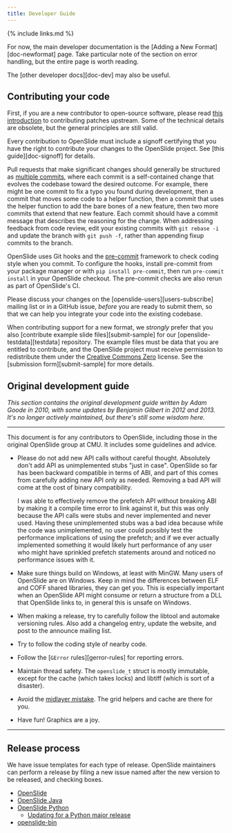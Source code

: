 ```yaml
---
title: Developer Guide
---
```


{% include links.md %}

For now, the main developer documentation is the
[Adding a New Format][doc-newformat] page.  Take particular note of the
section on error handling, but the entire page is worth reading.

The [other developer docs][doc-dev] may also be useful.


## Contributing your code

First, if you are a new contributor to open-source software, please read
[this introduction][rjones] to contributing patches upstream.  Some of the
technical details are obsolete, but the general principles are still valid.

Every contribution to OpenSlide must include a signoff certifying that you
have the right to contribute your changes to the OpenSlide project.  See
[this guide][doc-signoff] for details.

Pull requests that make significant changes should generally be structured
as [multiple commits][rjones-splitting-commits], where each commit is a
self-contained change that evolves the codebase toward the desired outcome.
For example, there might be one commit to fix a typo you found during
development, then a commit that moves some code to a helper function, then a
commit that uses the helper function to add the bare bones of a new feature,
then two more commits that extend that new feature.  Each commit should have
a commit message that describes the reasoning for the change.  When
addressing feedback from code review, edit your existing commits with `git
rebase -i` and update the branch with `git push -f`, rather than appending
fixup commits to the branch.

OpenSlide uses Git hooks and the [pre-commit][pre-commit] framework to
check coding style when you commit.  To configure the hooks, install
pre-commit from your package manager or with `pip install pre-commit`, then
run `pre-commit install` in your OpenSlide checkout.  The pre-commit checks
are also rerun as part of OpenSlide's CI.

Please discuss your changes on the [openslide-users][users-subscribe]
mailing list or in a GitHub issue, *before* you are ready to submit them, so
that we can help you integrate your code into the existing codebase.

When contributing support for a new format, we *strongly* prefer that you
also [contribute example slide files][submit-sample] for our
[openslide-testdata][testdata] repository.  The example files must be data
that you are entitled to contribute, and the OpenSlide project must receive
permission to redistribute them under the [Creative Commons Zero][cc0]
license.  See the [submission form][submit-sample] for more details.

[rjones]: https://people.redhat.com/~rjones/how-to-supply-code-to-open-source-projects/
[rjones-splitting-commits]: https://people.redhat.com/~rjones/how-to-supply-code-to-open-source-projects/#split_patches
[pre-commit]: https://pre-commit.com/
[cc0]: https://creativecommons.org/publicdomain/zero/1.0/legalcode


## Original development guide

_This section contains the original development guide written by Adam Goode
in 2010, with some updates by Benjamin Gilbert in 2012 and 2013.  It's no
longer actively maintained, but there's still some wisdom here._

---

This document is for any contributors to OpenSlide, including those in
the original OpenSlide group at CMU. It includes some guidelines and
advice.

* Please do not add new API calls without careful thought. Absolutely
  don't add API as unimplemented stubs "just in case". OpenSlide so
  far has been backward compatible in terms of ABI, and part of this
  comes from carefully adding new API only as needed. Removing a bad
  API will come at the cost of binary compatibility.

  I was able to effectively remove the prefetch API without breaking
  ABI by making it a compile time error to link against it, but this
  was only because the API calls were stubs and never implemented and
  never used. Having these unimplemented stubs was a bad idea because
  while the code was unimplemented, no user could possibly test the
  performance implications of using the prefetch; and if we ever
  actually implemented something it would likely hurt performance of
  any user who might have sprinkled prefetch statements around and
  noticed no performance issues with it.

* Make sure things build on Windows, at least with MinGW. Many users
  of OpenSlide are on Windows. Keep in mind the differences between ELF
  and COFF shared libraries, they can get you. This is especially
  important when an OpenSlide API might consume or return a structure
  from a DLL that OpenSlide links to, in general this is unsafe on Windows.

* When making a release, try to carefully follow the libtool
  and automake versioning rules. Also add a changelog entry, update
  the website, and post to the announce mailing list.

* Try to follow the coding style of nearby code.

* Follow the [`GError` rules][gerror-rules] for reporting errors.

* Maintain thread safety. The `openslide_t` struct is mostly immutable,
  except for the cache (which takes locks) and libtiff (which is sort
  of a disaster).

* Avoid the [midlayer mistake](https://lwn.net/Articles/336262/). The grid
  helpers and cache are there for you.

* Have fun! Graphics are a joy.

---


## Release process

We have issue templates for each type of release.  OpenSlide maintainers can
perform a release by filing a new issue named after the new version to be
released, and checking boxes.

- [OpenSlide](https://github.com/openslide/openslide/issues/new?labels=release&template=release.md)
- [OpenSlide Java](https://github.com/openslide/openslide-java/issues/new?labels=release&template=release.md)
- [OpenSlide Python](https://github.com/openslide/openslide-python/issues/new?labels=release&template=release.md)
  - [Updating for a Python major release](https://github.com/openslide/openslide-python/issues/new?labels=release&template=python-bump.md)
- [openslide-bin](https://github.com/openslide/openslide-bin/issues/new?labels=release&template=release.md)
